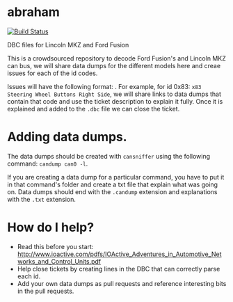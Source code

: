 # abraham
[![Build Status](https://travis-ci.org/ingenieroariel/abraham.svg?branch=master)](https://travis-ci.org/ingenieroariel/abraham)

DBC files for Lincoln MKZ and Ford Fusion

This is a crowdsourced repository to decode Ford Fusion's and Lincoln MKZ can bus, we will share data dumps for the different models here and creae issues for each of the id codes.

Issues will have the following format: <can id>. For example, for id 0x83: `x83 Steering Wheel Buttons Right Side`, we will share links to data dumps that contain that code and use the ticket description to explain it fully. Once it is explained and added to the `.dbc` file we can close the ticket.

# Adding data dumps.

The data dumps should be created with `cansniffer` using the following command:
`candump can0 -l`.

If you are creating a data dump for a particular command, you have to put it in that command's folder and create a txt file that explain what was going on. Data dumps should end with the `.candump` extension and explanations with the `.txt` extension.


# How do I help?

 - Read this before you start: http://www.ioactive.com/pdfs/IOActive_Adventures_in_Automotive_Networks_and_Control_Units.pdf
 - Help close tickets by creating lines in the DBC that can correctly parse each id.
 - Add your own data dumps as pull requests and reference interesting bits in the pull requests.
